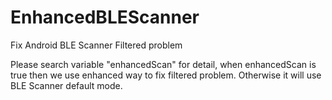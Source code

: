 # EnhancedBLEScanner
Fix Android BLE Scanner Filtered problem

Please search variable "enhancedScan" for detail, when enhancedScan is true then we use enhanced way to fix filtered problem. Otherwise it will use BLE Scanner default mode.
